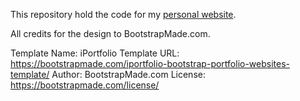 This repository hold the code for my [personal website](https://esviswajith95.github.io/).

All credits for the design to BootstrapMade.com.

Template Name: iPortfolio
Template URL: https://bootstrapmade.com/iportfolio-bootstrap-portfolio-websites-template/
Author: BootstrapMade.com
License: https://bootstrapmade.com/license/
